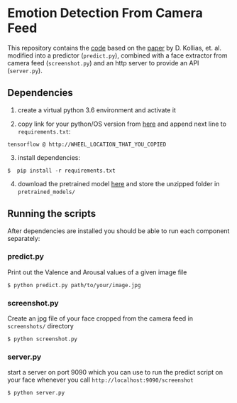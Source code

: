 # Emotion Detection From Camera Feed

This repository contains the [code](https://github.com/dkollias/Aff-Wild-models) based on the [paper](https://arxiv.org/pdf/1804.10938.pdf) by D. Kollias, et. al. modified into a predictor (`predict.py`), combined with a face extractor from camera feed (`screenshot.py`) and an http server to provide an API (`server.py`).


## Dependencies

1) create a virtual python 3.6 environment and activate it

2) copy link for your python/OS version from [here](https://pypi.org/project/tensorflow/1.8.0/#files) and append next line to `requirements.txt`:

`tensorflow @ http://WHEEL_LOCATION_THAT_YOU_COPIED` 

3) install dependencies:

`$  pip install -r requirements.txt`

4) download the pretrained model [here](https://drive.google.com/drive/folders/1yvmRAJT21S33-fNuh6tt8yKdrCp6gHas) and store the unzipped folder in `pretrained_models/`

## Running the scripts

After dependencies are installed you should be able to run each component separately:

### predict.py

Print out the Valence and Arousal values of a given image file

`$ python predict.py path/to/your/image.jpg`

### screenshot.py

Create an jpg file of your face cropped from the camera feed in `screenshots/` directory

`$ python screenshot.py`

### server.py

start a server on port 9090 which you can use to run the predict script on your face whenever you call `http://localhost:9090/screenshot`

`$ python server.py`
